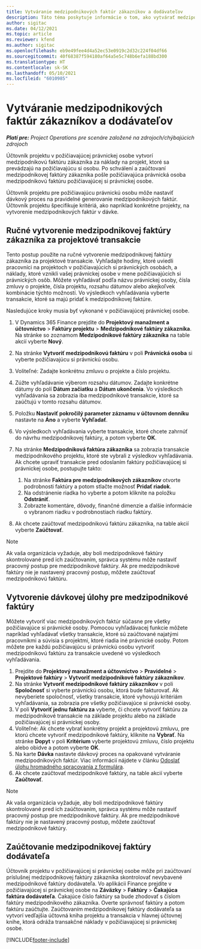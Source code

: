 ```yaml
---
title: Vytváranie medzipodnikových faktúr zákazníkov a dodávateľov
description: Táto téma poskytuje informácie o tom, ako vytvárať medzipodnikové faktúry zákazníkov a dodávateľov.
author: sigitac
ms.date: 04/12/2021
ms.topic: article
ms.reviewer: kfend
ms.author: sigitac
ms.openlocfilehash: eb9e49fee4d4a52ec53e0919c2d32c224f04df66
ms.sourcegitcommit: 40f68387f594180af64a5e5c748b6efa188bd300
ms.translationtype: HT
ms.contentlocale: sk-SK
ms.lasthandoff: 05/10/2021
ms.locfileid: "6010985"
---
```

# <a name="create-intercompany-customer-and-vendor-invoices"></a>Vytváranie medzipodnikových faktúr zákazníkov a dodávateľov

_**Platí pre:** Project Operations pre scenáre založené na zdrojoch/chýbajúcich zdrojoch_

Účtovník projektu v požičiavajúcej právnickej osobe vytvorí medzipodnikovú faktúru zákazníka za náklady na projekt, ktoré sa prevádzajú na požičiavajúcu si osobu. Po schválení a zaúčtovaní medzipodnikovej faktúry zákazníka pošle požičiavajúca právnická osoba medzipodnikovú faktúru požičiavajúcej si právnickej osobe.

Účtovník projektu pre požičiavajúcu právnickú osobu môže nastaviť dávkový proces na pravidelné generovanie medzipodnikových faktúr. Účtovník projektu špecifikuje kritériá, ako napríklad konkrétne projekty, na vytvorenie medzipodnikových faktúr v dávke.

## <a name="manually-create-an-intercompany-customer-invoice-for-project-transactions"></a>Ručné vytvorenie medzipodnikovej faktúry zákazníka za projektové transakcie 

Tento postup použite na ručné vytvorenie medzipodnikovej faktúry zákazníka za projektové transakcie. Vyhľadajte hodiny, ktoré uviedli pracovníci na projektoch v požičiavajúcich si právnických osobách, a náklady, ktoré vznikli vašej právnickej osobe v mene požičiavajúcich si právnických osôb. Môžete vyhľadávať podľa názvu právnickej osoby, čísla zmluvy o projekte, čísla projektu, rozsahu dátumov alebo akejkoľvek kombinácie týchto možností. Vo výsledkoch vyhľadávania vyberte transakcie, ktoré sa majú pridať k medzipodnikovej faktúre. 

Nasledujúce kroky musia byť vykonané v požičiavajúcej právnickej osobe. 

1. V Dynamics 365 Finance prejdite do **Projektový manažment a účtovníctvo** > **Faktúry projektu** > **Medzipodnikové faktúry zákazníka**. Na stránke so zoznamom **Medzipodnikové faktúry zákazníka** na table akcií vyberte **Nový**.
2. Na stránke **Vytvoriť medzipodnikovú faktúru** v poli **Právnická osoba** si vyberte požičiavajúcu si právnickú osobu.
3. Voliteľné: Zadajte konkrétnu zmluvu o projekte a číslo projektu.
4. Zúžte vyhľadávanie výberom rozsahu dátumov. Zadajte konkrétne dátumy do polí **Dátum začiatku** a **Dátum ukončenia**. Vo výsledkoch vyhľadávania sa zobrazia iba medzipodnikové transakcie, ktoré sa zaúčtujú v tomto rozsahu dátumov.
5. Položku **Nastaviť pokročilý parameter záznamu v účtovnom denníku** nastavte na **Áno** a vyberte **Vyhľadať**.
6. Vo výsledkoch vyhľadávania vyberte transakcie, ktoré chcete zahrnúť do návrhu medzipodnikovej faktúry, a potom vyberte **OK**.
7. Na stránke **Medzipodniková faktúra zákazníka** sa zobrazia transakcie medzipodnikového projektu, ktoré ste vybrali z výsledkov vyhľadávania. Ak chcete upraviť transakcie pred odoslaním faktúry požičiavajúcej si právnickej osobe, postupujte takto:
  
    1. Na stránke **Faktúra pre medzipodnikových zákazníkov** otvorte podrobnosti faktúry a potom stlačte možnosť **Pridať riadok**.
    2. Na odstránenie riadka ho vyberte a potom kliknite na položku **Odstrániť**.
    3. Zobrazte komentáre, dôvody, finančné dimenzie a ďalšie informácie o vybranom riadku v podrobnostiach riadku faktúry.
    
8. Ak chcete zaúčtovať medzipodnikovú faktúru zákazníka, na table akcií vyberte **Zaúčtovať**.

> [!NOTE]
> Ak vaša organizácia vyžaduje, aby boli medzipodnikové faktúry skontrolované pred ich zaúčtovaním, správca systému môže nastaviť pracovný postup pre medzipodnikové faktúry. Ak pre medzipodnikové faktúry nie je nastavený pracovný postup, môžete zaúčtovať medzipodnikovú faktúru.

## <a name="create-a-batch-job-for-intercompany-invoices"></a>Vytvorenie dávkovej úlohy pre medzipodnikové faktúry

Môžete vytvoriť viac medzipodnikových faktúr súčasne pre všetky požičiavajúce si právnické osoby. Pomocou vyhľadávacej funkcie môžete napríklad vyhľadávať všetky transakcie, ktoré sú zaúčtované najatými pracovníkmi a súvisia s projektmi, ktoré riadia iné právnické osoby. Potom môžete pre každú požičiavajúcu si právnickú osobu vytvoriť medzipodnikovú faktúru za transakcie uvedené vo výsledkoch vyhľadávania.

1. Prejdite do **Projektový manažment a účtovníctvo** > **Pravidelné** > **Projektové faktúry** > **Vytvoriť medzipodnikové faktúry zákazníkov**.
2. Na stránke **Vytvoriť medzipodnikové faktúry zákazníkov** v poli **Spoločnosť** si vyberte právnickú osobu, ktorá bude fakturovať. Ak nevyberiete spoločnosť, všetky transakcie, ktoré vyhovujú kritériám vyhľadávania, sa zobrazia pre všetky požičiavajúce si právnické osoby.
3. V poli **Vytvoriť jednu faktúru za** vyberte, či chcete vytvoriť faktúru za medzipodnikové transakcie na základe projektu alebo na základe požičiavajúcej si právnickej osoby.
4. Voliteľné: Ak chcete vybrať konkrétny projekt a projektovú zmluvu, pre ktorú chcete vytvoriť medzipodnikové faktúry, kliknite na **Vybrať**. Na stránke **Dopyt** v poli **Kritérium** vyberte projektovú zmluvu, číslo projektu alebo obidve a potom vyberte **OK**.
5. Na karte **Dávka** nastavte dávkový proces na opakované vytváranie medzipodnikových faktúr. Viac informácií nájdete v článku [Odoslať úlohu hromadného spracovania z formulára](/dynamicsax-2012/appuser-itpro/submit-a-batch-processing-job-from-a-form).
6. Ak chcete zaúčtovať medzipodnikové faktúry, na table akcií vyberte **Zaúčtovať**.

> [!NOTE]
> Ak vaša organizácia vyžaduje, aby boli medzipodnikové faktúry skontrolované pred ich zaúčtovaním, správca systému môže nastaviť pracovný postup pre medzipodnikové faktúry. Ak pre medzipodnikové faktúry nie je nastavený pracovný postup, môžete zaúčtovať medzipodnikové faktúry.

## <a name="post-the-intercompany-vendor-invoice"></a>Zaúčtovanie medzipodnikovej faktúry dodávateľa

Účtovník projektu v požičiavajúcej si právnickej osobe môže pri zaúčtovaní príslušnej medzipodnikovej faktúry zákazníka skontrolovať nevybavené medzipodnikové faktúry dodávateľa. Vo aplikácii Finance prejdite v požičiavajúcej si právnickej osobe na **Záväzky** > **Faktúry** > **Čakajúca faktúra dodávateľa**. Čakajúce číslo faktúry sa bude zhodovať s číslom faktúry medzipodnikového zákazníka. Overte správnosť faktúry a potom faktúru zaúčtujte. Zaúčtovaním medzipodnikovej faktúry dodávateľa sa vytvorí vedľajšia účtovná kniha projektu a transakcia v hlavnej účtovnej knihe, ktorá odráža transakčné náklady v požičiavajúcej si právnickej osobe.


[!INCLUDE[footer-include](../includes/footer-banner.md)]
